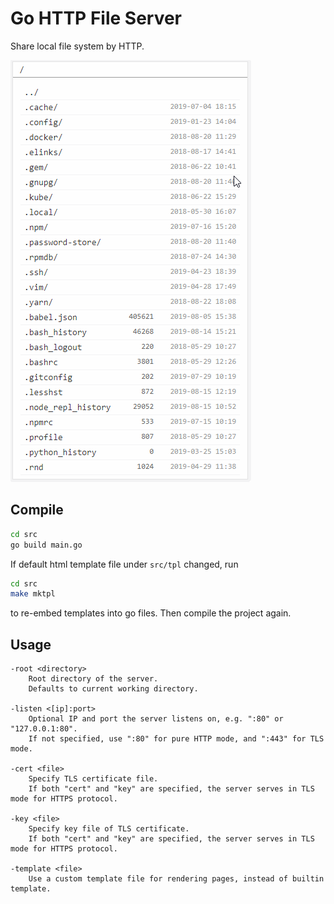 # Go HTTP File Server
Share local file system by HTTP.

![Go HTTP File Server pages](doc/ghfs.gif)

## Compile
```bash
cd src
go build main.go
```

If default html template file under `src/tpl` changed, run
```bash
cd src
make mktpl
```
to re-embed templates into go files. Then compile the project again.

## Usage
```
-root <directory>
    Root directory of the server.
    Defaults to current working directory.

-listen <[ip]:port>
    Optional IP and port the server listens on, e.g. ":80" or "127.0.0.1:80".
    If not specified, use ":80" for pure HTTP mode, and ":443" for TLS mode.

-cert <file>
    Specify TLS certificate file.
    If both "cert" and "key" are specified, the server serves in TLS mode for HTTPS protocol.

-key <file>
    Specify key file of TLS certificate.
    If both "cert" and "key" are specified, the server serves in TLS mode for HTTPS protocol.

-template <file>
    Use a custom template file for rendering pages, instead of builtin template.
```
